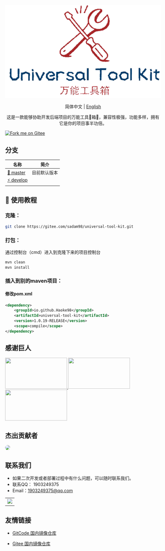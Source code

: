 <div align="center">

![Star](./static/logo.png)

简体中文 |  [English](./README.en.md)

<p>
这是一款能够协助开发后端项目的万能工具🔧箱🧰，兼容性极强，功能多样，拥有它是你的项目事半功倍。
</p>
</div>


[![Fork me on Gitee](https://gitee.com/sadam98/universal-tool-kit/widgets/widget_6.svg)](https://gitee.com/sadam98/universal-tool-kit)

## 分支

| 名称                                                                                   | 简介     |
|--------------------------------------------------------------------------------------|--------|
| [🚀 master](https://gitee.com/sadam98/universal-tool-kit.git)                | 目前默认版本 |
| [⚡ develop ](https://gitee.com/sadam98/universal-tool-kit.git/tree/develop/) |        |

## 🌱 使用教程

### 克隆：

```bash
git clone https://gitee.com/sadam98/universal-tool-kit.git
```

### 打包：

通过控制台（cmd）进入到克隆下来的项目控制台

```bash
mvn clean
mvn install
```

### 插入到别的maven项目：

#### 修改pom.xml

```xml
<dependency>
    <groupId>io.github.Haoke98</groupId>
    <artifactId>universal-tool-kit</artifactId>
    <version>1.0.19-RELEASE</version>
    <scope>compile</scope>
</dependency>
```

## 感谢巨人

<a title="SpringBoot" href="https://spring.io/" target="_blank">
<img width="200" height="100" src="https://spring.io/images/spring-logo-9146a4d3298760c2e7e49595184e1975.svg"/>
</a>
<a title="Swagger" href="https://swagger.io/" target="_blank">
<img width="200" height="100" src="https://static1.smartbear.co/swagger/media/assets/images/swagger_logo.svg"/>
</a>
<a title="ElasticSearch" href="https://www.elastic.co/cn/" target="_blank">
<img width="200" height="100" src="https://images.contentstack.io/v3/assets/bltefdd0b53724fa2ce/blt280217a63b82a734/5bbdaacf63ed239936a7dd56/elastic-logo.svg"/>
</a>

## 杰出贡献者

<a href="https://gitee.com/sadam98" target="_blank">
  <img width="50px" style="border-radius:999px" src="https://portrait.gitee.com/uploads/avatars/user/1882/5648408_sadam98_1580052770.png!avatar200"/>
</a>

## 联系我们

- 如果二次开发或者部署过程中有什么问题，可以随时联系我们。
- 联系QQ： 1903249375
- Email：1903249375@qq.com

<table>
<tr>
<td>
<img width="200px" src="http://59.110.225.84/static/sdm/qr_qq.png">
</td>
</tr>
</table>

## 友情链接

- [GitCode 国内镜像仓库](https://gitcode.net/weixin_43066097/UniversalToolKit)

- [Gitee 国内镜像仓库](https://gitee.com/sadam98/universal-tool-kit)
